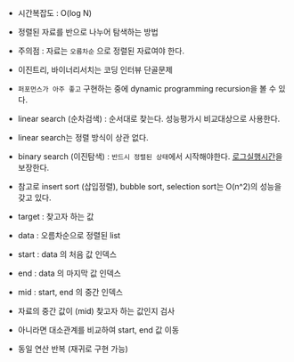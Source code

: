 
- 시간복잡도 : O(log N)
- 정렬된 자료를 반으로 나누어 탐색하는 방법
- 주의점 : 자료는 `오름차순` 으로 정렬된 자료여야 한다.
- 이진트리, 바이너리서치는 코딩 인터뷰 단골문제
- `퍼포먼스가 아주 좋고` 구현하는 중에 dynamic programming recursion을 볼 수 있다.

- linear search (순차검색) : 순서대로 찾는다. 성능평가시 비교대상으로 사용한다.
- linear search는 정렬 방식이 상관 없다.
- binary search (이진탐색) : `반드시 정렬된 상태`에서 시작해야한다. [로그실행시간](http://hyeonstorage.tistory.com/335)을 보장한다.
- 참고로 insert sort (삽입정렬), bubble sort, selection sort는 O(n^2)의 성능을 갖고 있다.

- target : 찾고자 하는 값
- data : 오름차순으로 정렬된 list
- start : data 의 처음 값 인덱스
- end : data 의 마지막 값 인덱스
- mid : start, end 의 중간 인덱스

- 자료의 중간 값이 (mid) 찾고자 하는 값인지 검사
- 아니라면 대소관계를 비교하여 start, end 값 이동
- 동일 연산 반복 (재귀로 구현 가능)